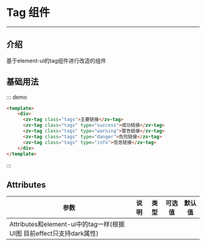 # Tag 组件

<!-- {.md} -->

---

<!-- {.md} -->

## 介绍

<!-- {.md} -->

基于element-ui的tag组件进行改造的组件

<!-- {.md} -->

## 基础用法

<!-- {.md} -->
<tag-demo></tag-demo>

::: demo

```html
<template>
    <div>
      <zv-tag class="tags">主要链接</zv-tag>
      <zv-tag class="tags" type="success">成功链接</zv-tag>
      <zv-tag class="tags" type="warning">警告链接</zv-tag>
      <zv-tag class="tags" type="danger">危险链接</zv-tag>
      <zv-tag class="tags" type="info">信息链接</zv-tag>
    </div>
</template>
```
:::

## Attributes

<!-- {.md} -->

| 参数      | 说明                                   | 类型     | 可选值 | 默认值    |
| --------- | -------------------------------------- | -------- | ------ | --------- |
| Attributes和element-ui中的tag一样(根据UI图 目前effect只支持dark属性) |

